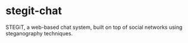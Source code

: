 # stegit-chat
STEGiT, a web-based chat system, built on top of social networks using steganography techniques.
